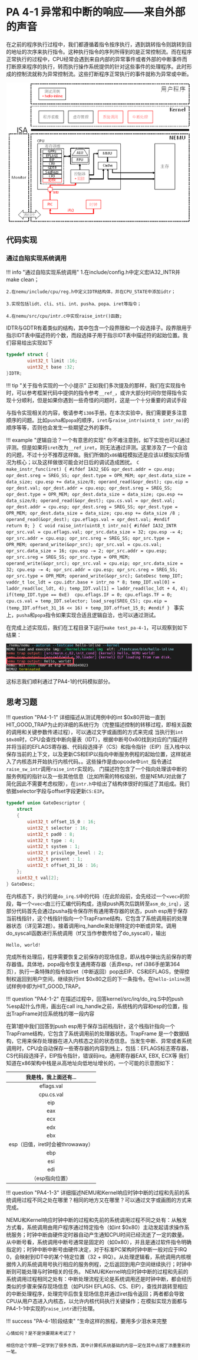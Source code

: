# PA 4-1 异常和中断的响应——来自外部的声音

在之前的程序执行过程中，我们都遵循着指令按序执行，遇到跳转指令则跳转到目的地址的次序来执行指令。这种执行指令的序列所得到的是正常控制流。而在程序正常执行的过程中，CPU经常会遇到来自内部的异常事件或者外部的中断事件而打断原来程序的执行，转而执行操作系统提供的针对这些事件的处理程序。此时形成的控制流就称为异常控制流。这些打断程序正常执行的事件就称为异常或中断。

![PA-4-1](pa_pic/pa-4-1.png)

## 代码实现
### 通过自陷实现系统调用
!!! info "通过自陷实现系统调用"
    1.在include/config.h中定义宏IA32_INTR并make clean；
    
    2.在nemu/include/cpu/reg.h中定义IDTR结构体，并在CPU_STATE中添加idtr；
    
    3.实现包括lidt、cli、sti、int、pusha、popa、iret等指令；
    
    4.在nemu/src/cpu/intr.c中实现raise_intr()函数;

IDTR与GDTR有着类似的结构，其中包含一个段界限和一个段选择子。段界限用于指示IDT表中描述符的个数，而段选择子用于指示IDT表中描述符的起始位置。我们容易给出实现如下
```C
typedef struct {
        uint32_t limit :16;
        uint32_t base :32;
}IDTR;
```

!!! tip "关于指令实现的一个小提示"
    正如我们多次提及的那样，我们在实现指令时，可以参考框架代码中提供的指令参考```__ref_```，或许大部分时间你觉得指令实现十分顺利，但是如果你遇到一些奇怪的问题时，这是一个十分重要的调试手段

与指令实现相关的内容，敬请参考```i386```手册。在本次实验中，我们需要更多注意顺序的问题。比如```pusha```和```popa```的顺序，```iret```与```raise_intr(uint8_t intr_no)```的顺序等等，否则也会发生一些期望之外的事件。


!!!  example "逻辑自洽？一个有意思的实现"
    你不难注意到，如下实现也可以通过评测。但是如果将```iret```改为```__ref_iret```，则无法通过评测。这里涉及了一个自洽的问题，不过十分不推荐这样做。我们所做的```x86```编程模拟还是应该以模拟实际情况为核心；以及这样做很可能会对日后的调试造成困扰。
    ```C
    make_instr_func(iret)
    {
    #ifdef IA32_SEG
        opr_dest.addr = cpu.esp;
        opr_dest.sreg = SREG_SS;
        opr_dest.type = OPR_MEM;
        opr_dest.data_size = data_size;
        cpu.esp += data_size/8;
        operand_read(&opr_dest);
        cpu.eip = opr_dest.val;
        opr_dest.addr = cpu.esp;
        opr_dest.sreg = SREG_SS;
        opr_dest.type = OPR_MEM;
        opr_dest.data_size = data_size;
        cpu.esp += data_size/8;
        operand_read(&opr_dest);
        cpu.cs.val = opr_dest.val;
        opr_dest.addr = cpu.esp;
        opr_dest.sreg = SREG_SS;
        opr_dest.type = OPR_MEM;
        opr_dest.data_size = data_size;
        cpu.esp += data_size /8 ;
        operand_read(&opr_dest);
        cpu.eflags.val = opr_dest.val;
    #endif	
        return 0;
    }
    ```
    ```C
    void raise_intr(uint8_t intr_no){
    #ifdef IA32_INTR
	    opr_src.val = cpu.eflags.val;
        opr_src.data_size = 32;
        cpu.esp -= 4;
	    opr_src.addr = cpu.esp;
	    opr_src.sreg = SREG_SS;
	    opr_src.type = OPR_MEM;
	    operand_write(&opr_src);
	    opr_src.val = cpu.cs.val;
        opr_src.data_size = 16;
        cpu.esp -= 2;
	    opr_src.addr = cpu.esp;
	    opr_src.sreg = SREG_SS;
	    opr_src.type = OPR_MEM;
	    operand_write(&opr_src);
	    opr_src.val = cpu.eip;
        opr_src.data_size = 32;
        cpu.esp -= 4;
	    opr_src.addr = cpu.esp;
	    opr_src.sreg = SREG_SS;
	    opr_src.type = OPR_MEM;
	    operand_write(&opr_src);
        GateDesc temp_IDT;
        vaddr_t loc_ldt = cpu.idtr.base + intr_no * 8;
        temp_IDT.val[0] = laddr_read(loc_ldt, 4);
        temp_IDT.val[1] = laddr_read(loc_ldt + 4, 4);
        if(temp_IDT.type == 0xE)  cpu.eflags.IF = 0;
        cpu.eflags.TF = 0;
        cpu.cs.val = temp_IDT.selector;
        load_sreg(SREG_CS);
        cpu.eip = (temp_IDT.offset_31_16 << 16) + temp_IDT.offset_15_0;
    #endif
    }
    ```
    事实上，```pusha```和```popa```指令如果实现合适且逻辑自洽，也可以通过测试。


在完成上述实现后，我们在工程目录下运行```make test_pa-4-1```，可以观察到如下结果：

![PA4-1-Hello-inline执行结果](pa_pic/4-1-hello_inline.png)

这标志我们顺利通过了PA4-1的代码模拟部分。

## 思考习题
!!! question "PA4-1-1"
    详细描述从测试用例中的int $0x80开始一直到HIT_GOOD_TRAP为止的详细的系统行为（完整描述控制的转移过程，即相关函数的调用和关键参数传递过程），可以通过文字或画图的方式来完成
当执行到```int $0x80```时，CPU会查找中断向量表（IDT），根据中断号0x80找到对应的门描述符并将当前的EFLAGS寄存器、代码段选择子（CS）和指令指针（EIP）压入栈中以保存当前的上下文，以及更新CS和EIP以指向中断服务例程的起始位置，这样就进入了内核态并开始执行内核代码。。这些操作是由opcode中```int_```指令通过```raise_sw_intr```调用```raise_intr```实现的。
门描述符包含了一个指向处理该中断的服务例程的指针以及一些其他信息（比如所需的特权级别，但是NEMU对此做了简化因此不需要考虑权限），在```intr.h```中给出了结构体很好的描述了其组成。我们依据selector字段与offset字段更新```CS:EIP```。
```C
typedef union GateDescriptor {
	struct
	{
		uint32_t offset_15_0 : 16;
		uint32_t selector : 16;
		uint32_t pad0 : 8;
		uint32_t type : 4;
		uint32_t system : 1;
		uint32_t privilege_level : 2;
		uint32_t present : 1;
		uint32_t offset_31_16 : 16;
	};
	uint32_t val[2];
} GateDesc;
```
在内核态下，执行的是```do_irq.S```中的代码（在此阶段前，会先经过一个```<vec>```的阶段，每一个```<vec>```由三行汇编代码构成，连续push两次后跳转至```asm_do_irq```），这部分代码首先会通过pusha指令保存所有通用寄存器的状态，push esp用于保存当前栈指针，这个栈指针指向一个TrapFrame结构，它包含了系统调用前的处理器状态（详见第2题）。接着调用irq_handle来处理特定的中断或异常。调用do_syscall函数进行系统调用（tf又当作参数传给了do_syscall），输出
```
Hello, world!
```
完成所有处理后，程序需要恢复之前保存的现场信息，即从栈中弹出先前保存的寄存器值。具体地，popa指令恢复通用寄存器（丢弃esp，ref i386手册第364页），执行一条特殊的指令如iret（中断返回）pop出EIP、CS和EFLAGS，使得控制权返回到用户空间，继续执行int $0x80之后的下一条指令。在```hello-inline```测试样例中即为HIT_GOOD_TRAP。



!!! question "PA4-1-2"
    在描述过程中，回答kernel/src/irq/do_irq.S中的push %esp起什么作用，画出在call irq_handle之前，系统栈的内容和esp的位置，指出TrapFrame对应系统栈的哪一段内容

在第1题中我们回答到push esp用于保存当前栈指针，这个栈指针指向一个TrapFrame结构，它包含了系统调用前的处理器状态。TrapFrame 是一个数据结构，它用来保存处理器在进入内核态之前的状态信息。当发生中断、异常或者系统调用时，CPU会自动保存一些寄存器的内容到栈上，包括：EFLAGS标志寄存器，CS代码段选择子，EIP指令指针，错误码irq，通用寄存器EAX, EBX, ECX等
我们知道在x86架构中栈是从高地址向低地址增长的，一个可能的示意图如下：

|我是栈，我上面还有...|
|:---:|
|eflags.val|
|cpu.cs.val|
|eip|
|eax|
|ecx|
|edx|
|ebx|
|esp（旧值，iret时会被throwaway）|
|ebp|
|esi|
|edi|
|（esp指向位置）|


!!! question "PA4-1-3"
    详细描述NEMU和Kernel响应时钟中断的过程和先前的系统调用过程不同之处在哪里？相同的地方又在哪里？可以通过文字或画图的方式来完成。

NEMU和Kernel响应时钟中断的过程和先前的系统调用过程不同之处有：从触发方式看，系统调用由用户程序通过特定指令（如int $0x80）主动发起请求操作系统服务；时钟中断由硬件定时器自动产生通知CPU时间已经流逝了一定的数量。从中断号看，系统调用中断号通常是固定的（如0x80），并且是通过软件指令明确指定的；时钟中断中断号由硬件决定，对于标准PC架构时钟中断一般对应于IRQ 0，会映射到IDT中的某个特定位置（32 + IRQ）。从处理逻辑看，系统调用内核根据传入的系统调用号执行相应的服务例程，之后返回到用户空间继续执行；时钟中断则可能处理与时钟相关的任务。
NEMU和Kernel响应时钟中断的过程和先前的系统调用过程相同之处有：中断处理流程无论是系统调用还是时钟中断，都会经历类似的步骤来保存现场信息（如PUSH EFLAGS、CS、EIP），查找并跳转至相应的中断处理程序，处理完毕后恢复现场信息并通过iret指令返回；两者都会导致CPU从用户态进入内核态，以允许内核代码执行关键操作；在模拟实现方面都与PA4-1-1中实现的```raise_intr```进行处理。

!!! success "PA-4-1阶段结束"
    “生命这样的旅程，要用多少泪水来完整

    心情如何？是不是快要期末考试了？

    相信你这个学期一定学到了很多东西，其中计算机系统基础的内容一定在其中占据了浓墨重彩的一笔。
